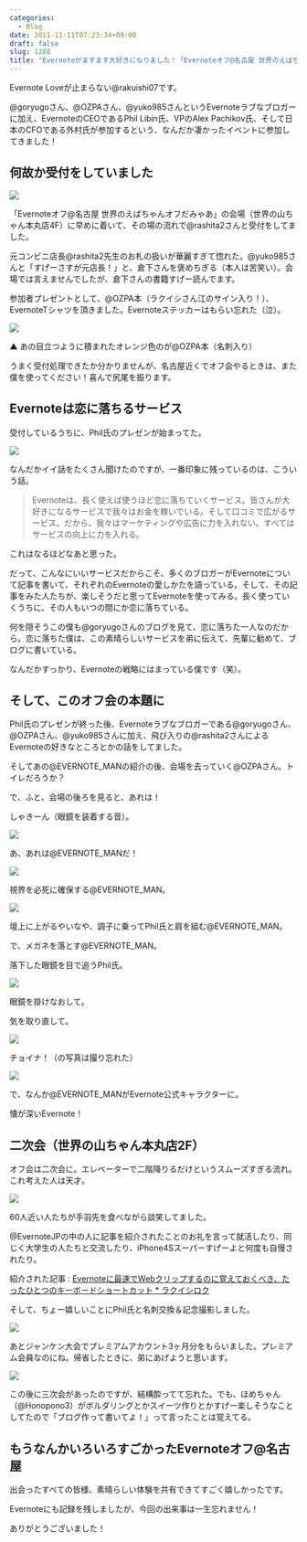 ```yaml
---
categories:
  - Blog
date: 2011-11-11T07:23:34+09:00
draft: false
slug: 1288
title: "Evernoteがますます大好きになりました！「Evernoteオフ@名古屋 世界のえばちゃんオフだみゃあ」オフレポート #ENNagoya"
---
```


Evernote Loveが止まらない@rakuishi07です。

@goryugoさん、@OZPAさん、@yuko985さんというEvernoteラブなブロガーに加え、EvernoteのCEOであるPhil Libin氏、VPのAlex Pachikov氏、そして日本のCFOである外村氏が参加するという、なんだか凄かったイベントに参加してきました！

## 何故か受付をしていました

![](/images/2011/11/1288_1.jpg)

「Evernoteオフ@名古屋 世界のえばちゃんオフだみゃあ」の会場（世界の山ちゃん本丸店4F）に早めに着いて、その場の流れで@rashita2さんと受付をしてました。

元コンビニ店長@rashita2先生のお札の扱いが華麗すぎて惚れた。@yuko985さんと「すげーさすが元店長！」と、倉下さんを褒めちぎる（本人は苦笑い）。会場では言えませんでしたが、倉下さんの書籍すげー読んでます。

参加者プレゼントとして、@OZPA本（ラクイシさん江のサイン入り！）、EvernoteTシャツを頂きました。Evernoteステッカーはもらい忘れた（泣）。

![](/images/2011/11/1288_2.jpg)

▲ あの目立つように積まれたオレンジ色のが@OZPA本（名刺入り）

うまく受付処理できたか分かりませんが、名古屋近くでオフ会やるときは、また僕を使ってください！喜んで尻尾を振ります。

## Evernoteは恋に落ちるサービス

受付しているうちに、Phil氏のプレゼンが始まってた。

![](/images/2011/11/1288_3.jpg)

なんだかイイ話をたくさん聞けたのですが、一番印象に残っているのは、こういう話。

> Evernoteは、長く使えば使うほど恋に落ちていくサービス。皆さんが大好きになるサービスで我々はお金を稼いでいる。そして口コミで広がるサービス。だから、我々はマーケティングや広告に力を入れない。すべてはサービスの向上に力を入れる。

これはなるほどなあと思った。

だって、こんなにいいサービスだからこそ、多くのブロガーがEvernoteについて記事を書いて、それぞれのEvernoteの愛しかたを語っている。そして、その記事をみた人たちが、楽しそうだと思ってEvernoteを使ってみる。長く使っていくうちに、その人もいつの間にか恋に落ちている。

何を隠そうこの僕も@goryugoさんのブログを見て、恋に落ちた一人なのだから。恋に落ちた僕は、この素晴らしいサービスを弟に伝えて、先輩に勧めて、ブログに書いている。

なんだかすっかり、Evernoteの戦略にはまっている僕です（笑）。

## そして、このオフ会の本題に

Phil氏のプレゼンが終った後、Evernoteラブなブロガーである@goryugoさん、@OZPAさん、@yuko985さんに加え、飛び入りの@rashita2さんによるEvernoteの好きなところとかの話をしてました。

そしてあの@EVERNOTE_MANの紹介の後、会場を去っていく@OZPAさん。トイレだろうか？

で、ふと、会場の後ろを見ると、あれは！

しゃきーん（眼鏡を装着する音）。

![](/images/2011/11/1288_4.jpg)

あ、あれは@EVERNOTE_MANだ！

![](/images/2011/11/1288_5.jpg)

視界を必死に確保する@EVERNOTE_MAN。

![](/images/2011/11/1288_6.jpg)

壇上に上がるやいなや、調子に乗ってPhil氏と肩を組む@EVERNOTE_MAN。

で、メガネを落とす@EVERNOTE_MAN。

落下した眼鏡を目で追うPhil氏。

![](/images/2011/11/1288_7.jpg)

眼鏡を掛けなおして。

気を取り直して。

![](/images/2011/11/1288_8.jpg)

チョイナ！（の写真は撮り忘れた）

![](/images/2011/11/1288_9.jpg)

で、なんか@EVERNOTE_MANがEvernote公式キャラクターに。

懐が深いEvernote！

## 二次会（世界の山ちゃん本丸店2F）

オフ会は二次会に。エレベーターで二階降りるだけというスムーズすぎる流れ。これ考えた人は天才。

![](/images/2011/11/1288_10.jpg)

60人近い人たちが手羽先を食べながら談笑してました。

@EvernoteJPの中の人に記事を紹介されたことのお礼を言って就活したり、同じく大学生の人たちと交流したり、iPhone4Sスーパーすげーよと何度も自慢されたり。

紹介された記事 : [Evernoteに最速でWebクリップするのに覚えておくべき、たったひとつのキーボードショートカット * ラクイシロク](http://rakuishi.com/archives/971/)

そして、ちょー嬉しいことにPhil氏と名刺交換＆記念撮影しました。

![](/images/2011/11/1288_11.jpg)

あとジャンケン大会でプレミアムアカウント3ヶ月分をもらいました。プレミアム会員なのにね。帰省したときに、弟にあげようと思います。

![](/images/2011/11/1288_12.jpg)

この後に三次会があったのですが、結構酔ってて忘れた。でも、ほめちゃん（@Honopono3）がボルダリングとかスイーツ作りとかすげー楽しそうなことしてたので「ブログ作って書いてよ！」って言ったことは覚えてる。

## もうなんかいろいろすごかったEvernoteオフ@名古屋

出会ったすべての皆様、素晴らしい体験を共有できてすごく嬉しかったです。

Evernoteにも記録を残しましたが、今回の出来事は一生忘れません！

ありがとうございました！
